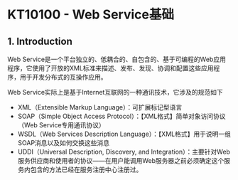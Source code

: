 # KT10100 - Web Service基础

## 1. Introduction

Web Service是一个平台独立的、低耦合的、自包含的、基于可编程的Web应用程序，它使用了开放的XML标准来描述、发布、发现、协调和配置这些应用程序，用于开发分布式的互操作应用。

Web Service实际上是基于Internet互联网的一种通讯技术，它涉及的规范如下

* XML（Extensible Markup Language）：可扩展标记型语言
* SOAP（Simple Object Access Protocol）：【XML格式】简单对象访问协议（Web Service专用通讯协议）
* WSDL（Web Services Description Language）：【XML格式】用于说明一组SOAP消息以及如何交换这些消息
* UDDI（Universal Description, Discovery, and Integration）：主要针对Web服务供应商和使用者的协议——在用户能调用Web服务器之前必须确定这个服务内包含的方法已经在服务注册中心注册过。



